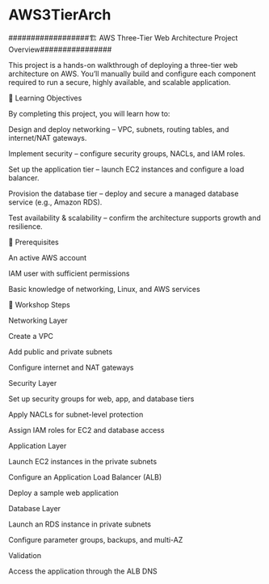 #                                                                                                                                AWS3TierArch

##################🏗️ AWS Three-Tier Web Architecture Project Overview################


This project is a hands-on walkthrough of deploying a three-tier web architecture on AWS.
You’ll manually build and configure each component required to run a secure, highly available, and scalable application.

🔑 Learning Objectives

By completing this project, you will learn how to:

Design and deploy networking – VPC, subnets, routing tables, and internet/NAT gateways.

Implement security – configure security groups, NACLs, and IAM roles.

Set up the application tier – launch EC2 instances and configure a load balancer.

Provision the database tier – deploy and secure a managed database service (e.g., Amazon RDS).

Test availability & scalability – confirm the architecture supports growth and resilience.

🧰 Prerequisites

An active AWS account

IAM user with sufficient permissions

Basic knowledge of networking, Linux, and AWS services

📝 Workshop Steps

Networking Layer

Create a VPC

Add public and private subnets

Configure internet and NAT gateways

Security Layer

Set up security groups for web, app, and database tiers

Apply NACLs for subnet-level protection

Assign IAM roles for EC2 and database access

Application Layer

Launch EC2 instances in the private subnets

Configure an Application Load Balancer (ALB)

Deploy a sample web application

Database Layer

Launch an RDS instance in private subnets

Configure parameter groups, backups, and multi-AZ

Validation

Access the application through the ALB DNS
